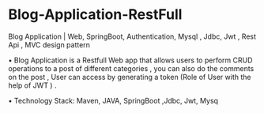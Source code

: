 # Blog-Application-RestFull


Blog Application | Web, SpringBoot, Authentication, Mysql , Jdbc, Jwt , Rest 
Api , MVC design pattern 

• Blog Application is a Restfull Web app that allows users to perform CRUD 
operations to a post of different categories , you can also do the 
comments on the post , User can access by generating a token (Role of 
User with the help of JWT ) . 

• Technology Stack: Maven, JAVA, SpringBoot ,Jdbc, Jwt, Mysq
